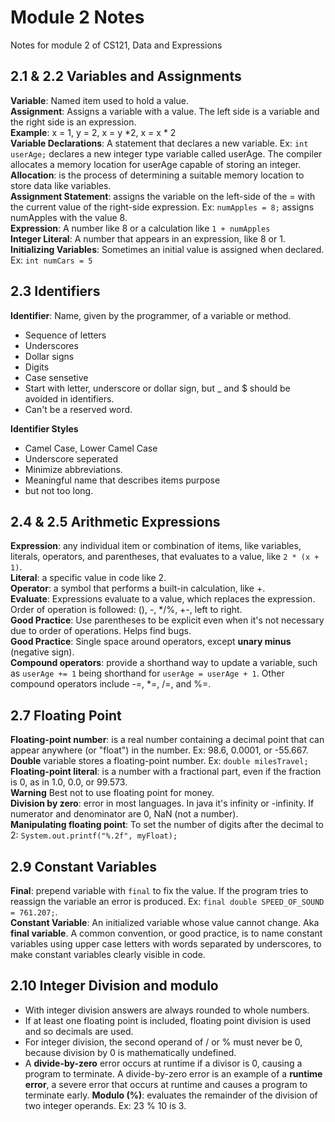 # Module 2 Notes
Notes for module 2 of CS121, Data and Expressions

## 2.1 & 2.2 Variables and Assignments
**Variable**: Named item used to hold a value.  
**Assignment**: Assigns a variable with a value. The left side is a variable and the right side is an expression.  
**Example**: x = 1, y = 2, x = y *2, x = x * 2  
**Variable Declarations**: A statement that declares a new variable. Ex: `int userAge;` declares a new integer type variable called userAge. The compiler allocates a memory location for userAge capable of storing an integer.  
**Allocation**: is the process of determining a suitable memory location to store data like variables.  
**Assignment Statement**: assigns the variable on the left-side of the = with the current value of the right-side expression. Ex: `numApples = 8;` assigns numApples with the value 8.  
**Expression**: A number like 8 or a calculation like `1 + numApples`  
**Integer Literal**: A number that appears in an expression, like 8 or 1.  
**Initializing Variables**: Sometimes an initial value is assigned when declared. Ex: `int numCars = 5`  

## 2.3 Identifiers  
**Identifier**: Name, given by the programmer, of a variable or method. 
 - Sequence of letters
 - Underscores
 - Dollar signs
 - Digits
 - Case sensetive
 - Start with letter, underscore or dollar sign, but _ and $ should be avoided in identifiers.
 - Can't be a reserved word.

**Identifier Styles**  
 - Camel Case, Lower Camel Case
 - Underscore seperated
 - Minimize abbreviations.
 - Meaningful name that describes items purpose
 - but not too long.

## 2.4 & 2.5 Arithmetic Expressions
**Expression**: any individual item or combination of items, like variables, literals, operators, and parentheses, that evaluates to a value, like `2 * (x + 1)`.  
**Literal**: a specific value in code like 2.  
**Operator**: a symbol that performs a built-in calculation, like +.  
**Evaluate**: Expressions evaluate to a value, which replaces the expression. Order of operation is followed: (), -, */%, +-, left to right.  
**Good Practice**: Use parentheses to be explicit even when it's not necessary due to order of operations. Helps find bugs.  
**Good Practice**: Single space around operators, except **unary minus** (negative sign).  
**Compound operators**: provide a shorthand way to update a variable, such as `userAge += 1` being shorthand for `userAge = userAge + 1`. Other compound operators include -=, *=, /=, and %=.  

## 2.7 Floating Point
**Floating-point number**: is a real number containing a decimal point that can appear anywhere (or "float") in the number. Ex: 98.6, 0.0001, or -55.667.  
**Double** variable stores a floating-point number. Ex: `double milesTravel;`  
**Floating-point literal**: is a number with a fractional part, even if the fraction is 0, as in 1.0, 0.0, or 99.573.  
**Warning** Best not to use floating point for money.  
**Division by zero**: error in most languages. In java it's infinity or -infinity. If numerator and denominator are 0, NaN (not a number).  
**Manipulating floating point**: To set the number of digits after the decimal to 2: `System.out.printf("%.2f", myFloat);`  

## 2.9 Constant Variables  
**Final**: prepend variable with `final` to fix the value. If the program tries to reassign the variable an error is produced. Ex: `final double SPEED_OF_SOUND   = 761.207;`.  
**Constant Variable**: An initialized variable whose value cannot change. Aka **final variable**. A common convention, or good practice, is to name constant variables using upper case letters with words separated by underscores, to make constant variables clearly visible in code.  

## 2.10 Integer Division and modulo  
 - With integer division answers are always rounded to whole numbers.
 - If at least one floating point is included, floating point division is used and so decimals are used.
 - For integer division, the second operand of / or % must never be 0, because division by 0 is mathematically undefined.
 - A **divide-by-zero** error occurs at runtime if a divisor is 0, causing a program to terminate. A divide-by-zero error is an example of a **runtime error**, a severe error that occurs at runtime and causes a program to terminate early.
**Modulo (%)**: evaluates the remainder of the division of two integer operands. Ex: 23 % 10 is 3.  
